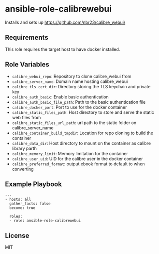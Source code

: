 ansible-role-calibrewebui
=========

Installs and sets up https://github.com/nbr23/calibre_webui/

Requirements
------------

This role requires the target host to have docker installed.

Role Variables
--------------

- `calibre_webui_repo`: Repository to clone calibre_webui from
- `calibre_server_name`: Domain name hosting calibre_webui
- `calibre_tls_cert_dir`: Directory storing the TLS keychain and private key
- `calibre_auth_basic`: Enable basic authentication
- `calibre_auth_basic_file_path`: Path to the basic authentication file
- `calibre_docker_port`: Port to use for the docker container
- `calibre_static_files_path`: Host directory to store and serve the static web files from
- `calibre_static_files_url_path`: url path to the static folder on calibre_server_name
- `calibre_container_build_tmpdir`: Location for repo cloning to build the container
- `calibre_data_dir`: Host directory to mount on the container as calibre library parth
- `calibre_memory_limit`: Memory limitation for the container
- `calibre_user_uid`: UID for the calibre user in the docker container
- `calibre_preferred_format`: output ebook format to default to when converting


Example Playbook
----------------

```
---
- hosts: all
  gather_facts: false
  become: true

  roles:
  - role: ansible-role-calibrewebui
```

License
-------

MIT

